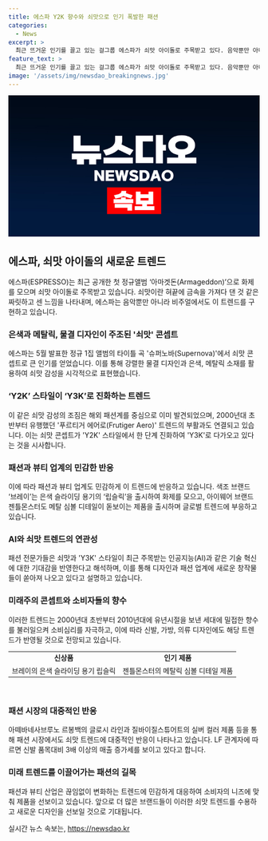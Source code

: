 ```yaml
---
title: 에스파 Y2K 향수와 쇠맛으로 인기 폭발한 패션
categories:
  - News
excerpt: >
  최근 뜨거운 인기를 끌고 있는 걸그룹 에스파가 쇠맛 아이돌로 주목받고 있다. 음악뿐만 아니라 메탈릭한 의상과 장신구, 실버 메이크업으로 아찔한 쇠맛을 표현하며 현재는 Y3K 스타일로 진화하고 있다. 이러한 트렌드는 패션뿐 아니라 뷰티 업계에서도 확실한 영향을 미치고 있으며, 미래주의 콘셉트는 AI 기술과의 연계로 더욱 주목받고 있다. 또한, 2000년대 초반과 2010년대에 성장한 세대들에게 향수를 자극하여 소비심리에 영향을 미칠 것으로 전망된다.
feature_text: >
  최근 뜨거운 인기를 끌고 있는 걸그룹 에스파가 쇠맛 아이돌로 주목받고 있다. 음악뿐만 아니라 메탈릭한 의상과 장신구, 실버 메이크업으로 아찔한 쇠맛을 표현하며 현재는 Y3K 스타일로 진화하고 있다. 이러한 트렌드는 패션뿐 아니라 뷰티 업계에서도 확실한 영향을 미치고 있으며, 미래주의 콘셉트는 AI 기술과의 연계로 더욱 주목받고 있다. 또한, 2000년대 초반과 2010년대에 성장한 세대들에게 향수를 자극하여 소비심리에 영향을 미칠 것으로 전망된다.
image: '/assets/img/newsdao_breakingnews.jpg'
---
```


<p><img src="/assets/img/newsdao_breakingnews.jpg" alt="koreaapp 속보" /></p>

<h2 data-ke-size="size26">에스파, 쇠맛 아이돌의 새로운 트렌드</h2>

<p data-ke-size="size16">에스파(ESPRESSO)는 최근 공개한 첫 정규앨범 ‘아마겟돈(Armageddon)’으로 화제를 모으며 쇠맛 아이돌로 주목받고 있습니다. 쇠맛이란 혀끝에 금속을 가져다 댄 것 같은 짜릿하고 센 느낌을 나타내며, 에스파는 음악뿐만 아니라 비주얼에서도 이 트렌드를 구현하고 있습니다.</p>

<h3 data-ke-size="size24">은색과 메탈릭, 물결 디자인이 주조된 '쇠맛' 콘셉트</h3>

<p data-ke-size="size16">에스파는 5월 발표한 정규 1집 앨범의 타이틀 곡 '슈퍼노바(Supernova)'에서 쇠맛 콘셉트로 큰 인기를 얻었습니다. 이를 통해 강렬한 물결 디자인과 은색, 메탈릭 소재를 활용하여 쇠맛 감성을 시각적으로 표현했습니다.</p>

<h3 data-ke-size="size24">‘Y2K’ 스타일이 ‘Y3K’로 진화하는 트렌드</h3>

<p data-ke-size="size16">이 같은 쇠맛 감성의 조짐은 해외 패션계를 중심으로 이미 발견되었으며, 2000년대 초반부터 유행했던 '푸르티거 에어로(Frutiger Aero)' 트렌드의 부활과도 연결되고 있습니다. 이는 쇠맛 콘셉트가 'Y2K' 스타일에서 한 단계 진화하여 'Y3K'로 다가오고 있다는 것을 시사합니다.</p>

<h3 data-ke-size="size24">패션과 뷰티 업계의 민감한 반응</h3>

<p data-ke-size="size16">이에 따라 패션과 뷰티 업계도 민감하게 이 트렌드에 반응하고 있습니다. 색조 브랜드 ‘브레이’는 은색 슬라이딩 용기의 ‘립슬릭’을 출시하여 화제를 모으고, 아이웨어 브랜드 젠틀몬스터도 메탈 심볼 디테일이 돋보이는 제품을 출시하며 글로벌 트렌드에 부응하고 있습니다.</p>

<h3 data-ke-size="size24">AI와 쇠맛 트렌드의 연관성</h3>

<p data-ke-size="size16">패션 전문가들은 쇠맛과 'Y3K' 스타일이 최근 주목받는 인공지능(AI)과 같은 기술 혁신에 대한 기대감을 반영한다고 해석하며, 이를 통해 디자인과 패션 업계에 새로운 창작물들이 쏟아져 나오고 있다고 설명하고 있습니다.</p>

<h3 data-ke-size="size24">미래주의 콘셉트와 소비자들의 향수</h3>

<p data-ke-size="size16">이러한 트렌드는 2000년대 초반부터 2010년대에 유년시절을 보낸 세대에 밀접한 향수를 불러일으켜 소비심리를 자극하고, 이에 따라 신발, 가방, 의류 디자인에도 해당 트렌드가 반영될 것으로 전망되고 있습니다.</p>

<table>
    <tr>
        <td style="text-align: center; height: 17px;"><b>신상품</b></td>
        <td style="text-align: center; height: 17px;"><b>인기 제품</b></td>
    </tr>
    <tr>
        <td style="text-align: center; height: 17px;">브레이의 은색 슬라이딩 용기 립슬릭</td>
        <td style="text-align: center; height: 17px;">젠틀몬스터의 메탈릭 심볼 디테일 제품</td>
    </tr>
</table>

<p data-ke-size="size16">&nbsp;</p>

<h3 data-ke-size="size24">패션 시장의 대중적인 반응</h3>

<p data-ke-size="size16">아떼바네사브루노 르봉백의 글로시 라인과 질바이질스튜어트의 실버 컬러 제품 등을 통해 패션 시장에서도 쇠맛 트렌드에 대중적인 반응이 나타나고 있습니다. LF 관계자에 따르면 신발 품목대비 3배 이상의 매출 증가세를 보이고 있다고 합니다.</p>

<h3 data-ke-size="size24">미래 트렌드를 이끌어가는 패션의 길목</h3>

<p data-ke-size="size16">패션과 뷰티 산업은 끊임없이 변화하는 트렌드에 민감하게 대응하여 소비자의 니즈에 맞춰 제품을 선보이고 있습니다. 앞으로 더 많은 브랜드들이 이러한 쇠맛 트렌드를 수용하고 새로운 디자인을 선보일 것으로 기대됩니다.</p>
실시간 뉴스 속보는, <a href="https://newsdao.kr" rel="dofollow">https://newsdao.kr</a>


